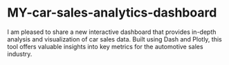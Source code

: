 # MY-car-sales-analytics-dashboard
I am pleased to share a new interactive dashboard that provides in-depth analysis and visualization of car sales data. Built using Dash and Plotly, this tool offers valuable insights into key metrics for the automotive sales industry. 
